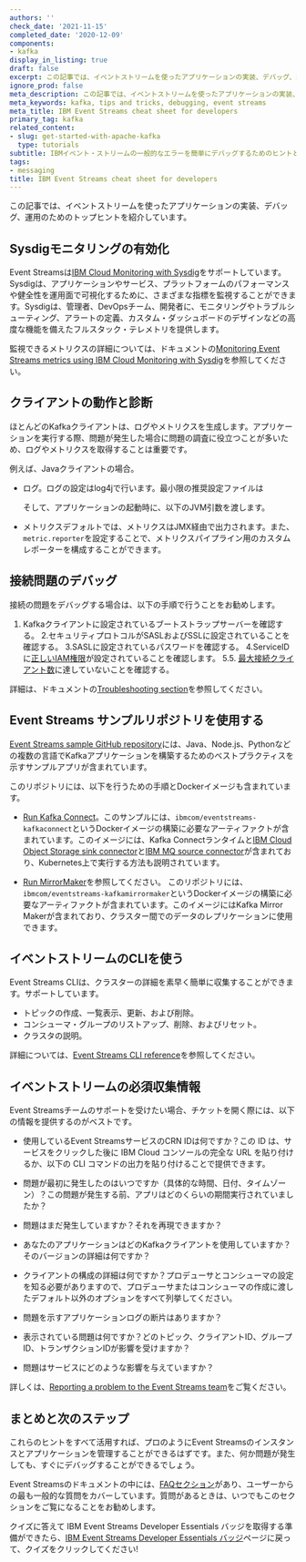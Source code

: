 ```yaml
---
authors: ''
check_date: '2021-11-15'
completed_date: '2020-12-09'
components:
- kafka
display_in_listing: true
draft: false
excerpt: この記事では、イベントストリームを使ったアプリケーションの実装、デバッグ、運用のためのトップヒントを紹介します。
ignore_prod: false
meta_description: この記事では、イベントストリームを使ったアプリケーションの実装、デバッグ、運用のためのトップヒントを紹介します。
meta_keywords: kafka, tips and tricks, debugging, event streams
meta_title: IBM Event Streams cheat sheet for developers
primary_tag: kafka
related_content:
- slug: get-started-with-apache-kafka
  type: tutorials
subtitle: IBMイベント・ストリームの一般的なエラーを簡単にデバッグするためのヒントとコツ
tags:
- messaging
title: IBM Event Streams cheat sheet for developers
---
```


<!-- <sidebar> <heading>Learning path:IBM Event Streams Developer Essentials Badge</heading> <p>この記事は、IBM Event Streams Developer Essentialsのラーニングパスとバッジの一部です。</p> <ul><li>[IBM Event Streams fundamentals](/articles/event-streams-fundamentals)</li><li>[Apache Kafka fundamentals](/articles/event-streams-kafka-fundamentals)</li><li>[Deploying and using a basic Kafka instance](/tutorials/deploying-and-using-a-basic-kafka-)</li><li>[Get hands on experience](/tutorials/event-streams-hands-on-java-sample)</li><li>[Take on the coding challenge](/tutorials/event-streams-badge-event-streams-dev-challenge)</li><li>[Debug your app](/articles/event-streams-dev-cheat-sheet)</li></ul></sidebar> -->

この記事では、イベントストリームを使ったアプリケーションの実装、デバッグ、運用のためのトップヒントを紹介しています。

## Sysdigモニタリングの有効化

Event Streamsは[IBM Cloud Monitoring with Sysdig](https://cloud.ibm.com/docs/Monitoring-with-Sysdig?topic=Sysdig-getting-started#getting-started)をサポートしています。Sysdigは、アプリケーションやサービス、プラットフォームのパフォーマンスや健全性を運用面で可視化するために、さまざまな指標を監視することができます。Sysdigは、管理者、DevOpsチーム、開発者に、モニタリングやトラブルシューティング、アラートの定義、カスタム・ダッシュボードのデザインなどの高度な機能を備えたフルスタック・テレメトリを提供します。

監視できるメトリクスの詳細については、ドキュメントの[Monitoring Event Streams metrics using IBM Cloud Monitoring with Sysdig](https://cloud.ibm.com/docs/EventStreams?topic=EventStreams-metrics)を参照してください。

## クライアントの動作と診断

ほとんどのKafkaクライアントは、ログやメトリクスを生成します。アプリケーションを実行する際、問題が発生した場合に問題の調査に役立つことが多いため、ログやメトリクスを取得することは重要です。

例えば、Javaクライアントの場合。

* ログ。ログの設定はlog4jで行います。最小限の推奨設定ファイルは

    そして、アプリケーションの起動時に、以下のJVM引数を渡します。


* メトリクスデフォルトでは、メトリクスはJMX経由で出力されます。また、`metric.reporter`を設定することで、メトリクスパイプライン用のカスタムレポーターを構成することができます。

## 接続問題のデバッグ

接続の問題をデバッグする場合は、以下の手順で行うことをお勧めします。

1. Kafkaクライアントに設定されているブートストラップサーバーを確認する。
2.セキュリティプロトコルがSASLおよびSSLに設定されていることを確認する。
3.SASLに設定されているパスワードを確認する。
4.ServiceIDに[正しいIAM権限](https://cloud.ibm.com/docs/EventStreams?topic=EventStreams-security#default_settings)が設定されていることを確認します。
5.5. [最大接続クライアント数](https://cloud.ibm.com/docs/EventStreams?topic=EventStreams-metrics#ibm_eventstreams_kafka_recommended_max_connected_clients_percent)に達していないことを確認する。

詳細は、ドキュメントの[Troubleshooting section](https://cloud.ibm.com/docs/EventStreams?topic=EventStreams-troubleshooting)を参照してください。

## Event Streams サンプルリポジトリを使用する

[Event Streams sample GitHub repository](https://github.com/ibm-messaging/event-streams-samples)には、Java、Node.js、Pythonなどの複数の言語でKafkaアプリケーションを構築するためのベストプラクティスを示すサンプルアプリが含まれています。

このリポジトリには、以下を行うための手順とDockerイメージも含まれています。

* [Run Kafka Connect](https://github.com/ibm-messaging/event-streams-samples/tree/master/kafka-connect)。このサンプルには、`ibmcom/eventstreams-kafkaconnect`というDockerイメージの構築に必要なアーティファクトが含まれています。このイメージには、Kafka Connectランタイムと[IBM Cloud Object Storage sink connector](https://github.com/ibm-messaging/kafka-connect-ibmcos-sink)と[IBM MQ source connector](https://github.com/ibm-messaging/kafka-connect-mq-source)が含まれており、Kubernetes上で実行する方法も説明されています。

* [Run MirrorMaker](https://github.com/ibm-messaging/event-streams-samples/tree/master/kafka-mirrormaker)を参照してください。  このリポジトリには、`ibmcom/eventstreams-kafkamirrormaker`というDockerイメージの構築に必要なアーティファクトが含まれています。このイメージにはKafka Mirror Makerが含まれており、クラスター間でのデータのレプリケーションに使用できます。

## イベントストリームのCLIを使う

Event Streams CLIは、クラスターの詳細を素早く簡単に収集することができます。サポートしています。

- トピックの作成、一覧表示、更新、および削除。
- コンシューマ・グループのリストアップ、削除、およびリセット。
- クラスタの説明。

詳細については、[Event Streams CLI reference](https://cloud.ibm.com/docs/EventStreams?topic=EventStreams-cli_reference)を参照してください。

## イベントストリームの必須収集情報

Event Streamsチームのサポートを受けたい場合、チケットを開く際には、以下の情報を提供するのがベストです。

* 使用しているEvent StreamsサービスのCRN IDは何ですか？この ID は、サービスをクリックした後に IBM Cloud コンソールの完全な URL を貼り付けるか、以下の CLI コマンドの出力を貼り付けることで提供できます。


* 問題が最初に発生したのはいつですか（具体的な時間、日付、タイムゾーン）？この問題が発生する前、アプリはどのくらいの期間実行されていましたか？
* 問題はまだ発生していますか？それを再現できますか？
* あなたのアプリケーションはどのKafkaクライアントを使用していますか？そのバージョンの詳細は何ですか？
* クライアントの構成の詳細は何ですか？プロデューサとコンシューマの設定を知る必要がありますので、プロデューサまたはコンシューマの作成に渡したデフォルト以外のオプションをすべて列挙してください。
* 問題を示すアプリケーションログの断片はありますか？
* 表示されている問題は何ですか？どのトピック、クライアントID、グループID、トランザクションIDが影響を受けますか？
* 問題はサービスにどのような影響を与えていますか？

詳しくは、[Reporting a problem to the Event Streams team](https://cloud.ibm.com/docs/EventStreams?topic=EventStreams-report_problem_enterprise)をご覧ください。

## まとめと次のステップ

これらのヒントをすべて活用すれば、プロのようにEvent Streamsのインスタンスとアプリケーションを管理することができるはずです。また、何か問題が発生しても、すぐにデバッグすることができるでしょう。

Event Streamsのドキュメントの中には、[FAQセクション](https://cloud.ibm.com/docs/EventStreams?topic=EventStreams-faqs)があり、ユーザーからの最も一般的な質問をカバーしています。質問があるときは、いつでもこのセクションをご覧になることをお勧めします。

クイズに答えて IBM Event Streams Developer Essentials バッジを取得する準備ができたら、[IBM Event Streams Developer Essentials バッジ](/learningpaths/ibm-event-streams-badge/summary/)ページに戻って、クイズをクリックしてください!